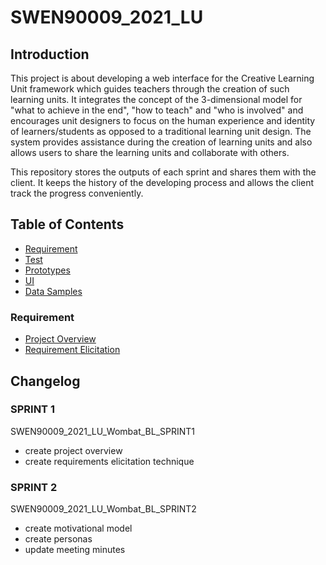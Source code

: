 # SWEN90009_2021_LU
## Introduction
This project is about developing a web interface for the Creative Learning Unit framework which guides teachers through the creation of such learning units. It integrates the concept of the 3-dimensional model for "what to achieve in the end", "how to teach" and "who is involved" and encourages unit designers to focus on the human experience and identity of learners/students as opposed to a traditional learning unit design. The system provides assistance during the creation of learning units and also allows users to share the learning units and collaborate with others.

This repository stores the outputs of each sprint and shares them with the client. It keeps the history of the developing process and allows the client track the progress conveniently.

## Table of Contents
* [Requirement](https://github.com/dingliz/SWEN90009_2021_LU/tree/main/docs)
* [Test](https://github.com/dingliz/SWEN90009_2021_LU/tree/main/tests)
* [Prototypes](https://github.com/dingliz/SWEN90009_2021_LU/tree/main/prototypes)
* [UI](https://github.com/dingliz/SWEN90009_2021_LU/tree/main/ui)
* [Data Samples](https://github.com/dingliz/SWEN90009_2021_LU/tree/main/data%20samples)
### Requirement
* [Project Overview](https://github.com/dingliz/SWEN90009_2021_LU/blob/main/docs/Specifications/Project%20Overview.pdf)
* [Requirement Elicitation](https://github.com/dingliz/SWEN90009_2021_LU/blob/main/docs/Specifications/Requirements%20Elicitation.pdf)

## Changelog
### SPRINT 1
SWEN90009_2021_LU_Wombat_BL_SPRINT1
- create project overview
- create requirements elicitation technique
### SPRINT 2
SWEN90009_2021_LU_Wombat_BL_SPRINT2
- create motivational model
- create personas
- update meeting minutes